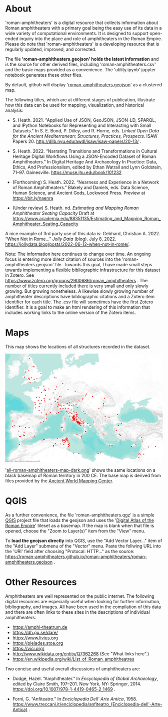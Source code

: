 
# About

'roman-amphitheaters' is a digital resource that collects information about Roman amphitheaters with a primary goal being the easy use of its data in a wide variety of computational environments. It is designed to support open-ended inquiry into the place and role of amphitheaters in the Roman Empire. Please do note that 'roman-amphitheaters' is a developing resource that is regularly updated, improved, and corrected.

The file **'roman-amphitheaters.geojson' holds the latest information** and is the source for other derived files, including 'roman-amphitheaters.csv' and the basic maps provided as a convenience. The 'utility.ipynb' jupyter notebook generates these other files.

By default, github will display '[roman-amphitheaters.geojson](roman-amphitheaters.geojson)' as a clustered map.

The following titles, which are at different stages of publication, illustrate how this data can be used for mapping, visualization, and historical analysis: 

* S. Heath. 2021. "Applied Use of JSON, GeoJSON, JSON-LD, SPARQL, and IPython Notebooks for Representing and Interacting with Small Datasets." In S. E. Bond, P. Dilley, and R. Horne, eds. *Linked Open Data for the Ancient Mediterranean: Structures, Practices, Prospects*. ISAW Papers 20. http://dlib.nyu.edu/awdl/isaw/isaw-papers/20-13/ .

* S. Heath. 2022. “Narrating Transitions and Transformations in Cultural Heritage Digital Workflows Using a JSON-Encoded Dataset of Roman Amphitheaters.” In Digital Heritage And Archaeology In Practice: Data, Ethics, And Professionalism, edited by Ethan Watrall and Lynn Goldstein, 71–97. Gainesville. https://muse.jhu.edu/book/101232

* (Forthcoming) S. Heath. 2022. “Nearness and Experience in a Network of Roman Amphitheaters.” Blakely and Daniels, eds. Data Science, Human Science, and Ancient Gods, Lockwood Press. Preview at https://bit.ly/naenra

* (Under review) S. Heath. nd. *Estimating and Mapping Roman Amphitheater Seating Capacity* Draft at https://www.academia.edu/88351135/Estimating_and_Mapping_Roman_Amphitheater_Seating_Capacity


A nice example of 3rd party use of this data is: Gebhard, Christian A. 2022. “When Not in Rome...” *Jolly Data* (blog). July 8, 2022. https://jollydata.blog/posts/2022-06-12-when-not-in-rome/.



Note: The information here continues to change over time. An ongoing focus is entering more direct citation of sources into the 'roman-amphitheaters.geojson' file. Towards this goal, I have made small steps towards implementing a flexible bibliographic infrastructure for this dataset in Zotero. See https://www.zotero.org/groups/2900686/roman_amphitheaters . The number of titles currently included there is very small and only slowly growing. But growing nonetheless. A likewise slowly growing number of amphitheater descriptions have bibliographic citations and a Zotero item identifier for each title. The .csv file will sometimes have the first Zotero identifier. It is a goal to make an html rendering of this information that includes working links to the online version of the Zotero items.

# Maps
This map shows the locations of all structures recorded in the dataset.

![Map of All Amphitheaters](all-roman-amphitheaters-map.png)

'[all-roman-amphitheaters-map-dark.png](all-roman-amphitheaters-map-dark.png)' shows the same locations on a black basemap of Roman territory in 200 CE. The base map is derived from files provided by the [Ancient World Mapping Center](http://awmc.unc.edu/wordpress/).

# QGIS
As a further convenience, the file 'roman-amphitheaters.qgz' is a simple [QGIS](https://qgis.org/) project file that loads the geojson and uses the '[Digital Atlas of the Roman Empire](https://dh.gu.se/dare/)' tileset as a basemap. If the map is blank when that file is opened, choose the "Zoom to Layer(s)" item from the "View" menu.

To **load the geojson directly** into QGIS, use the "Add Vector Layer..." item of the "Add Layer" submenu of the "Vector" menu. Paste the follwing URL into the 'URI' field after choosing "Protocal: HTTP..." as the source: https://roman-amphitheaters.github.io/roman-amphitheaters/roman-amphitheaters.geojson .

# Other Resources

Amphitheaters are well represented on the public internet. The following digital resources are especially useful when looking for further information, bibliography, and images. All have been used in the compilation of this data and there are often links to these sites in the descriptions of individual amphitheaters.

* https://amphi-theatrum.de
* https://dh.gu.se/dare/
* https://www.livius.org
* https://pleiades.stoa.org
* https://vici.org/
* http://www.wikidata.org/entity/Q7362268 (See "What links here".)
* https://en.wikipedia.org/wiki/List_of_Roman_amphitheatres

Two concise and useful overall discussions of amphitheaters are:

* Dodge, Hazel. “Amphitheater.” In *Encyclopedia of Global Archaeology*, edited by Claire Smith, 197–201. New York, NY: Springer, 2014. https://doi.org/10.1007/978-1-4419-0465-2_1469 .

* Forni, G. “Anfiteatro.” In *Enciclopedia Dell’ Arte Antica*, 1958. https://www.treccani.it/enciclopedia/anfiteatro_(Enciclopedia-dell'-Arte-Antica) .


